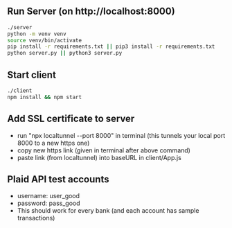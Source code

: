 ## Run Server (on http://localhost:8000)
```zsh
./server
python -m venv venv
source venv/bin/activate
pip install -r requirements.txt || pip3 install -r requirements.txt
python server.py || python3 server.py
```

## Start client
```zsh
./client
npm install && npm start
```

## Add SSL certificate to server
* run "npx localtunnel --port 8000" in terminal (this tunnels your local port 8000 to a new https one)
* copy new https link (given in terminal after above command) 
* paste link (from localtunnel) into baseURL in client/App.js

## Plaid API test accounts
* username: user_good
* password: pass_good
* This should work for every bank (and each account has sample transactions)